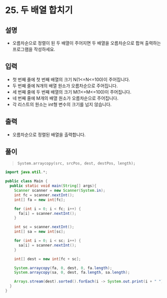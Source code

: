 # 25. 두 배열 합치기

## 설명
* 오름차순으로 정렬이 된 두 배열이 주어지면 두 배열을 오름차순으로 합쳐 출력하는 프로그램을 작성하세요.

## 입력
* 첫 번째 줄에 첫 번째 배열의 크기 N(1<=N<=100)이 주어집니다.
* 두 번째 줄에 N개의 배열 원소가 오름차순으로 주어집니다.
* 세 번째 줄에 두 번째 배열의 크기 M(1<=M<=100)이 주어집니다.
* 네 번째 줄에 M개의 배열 원소가 오름차순으로 주어집니다.
* 각 리스트의 원소는 int형 변수의 크기를 넘지 않습니다.

## 출력
* 오름차순으로 정렬된 배열을 출력합니다.

## 풀이

> `System.arraycopy(src, srcPos, dest, destPos, length);`

```java
import java.util.*;

public class Main {
  public static void main(String[] args){
    Scanner scanner = new Scanner(System.in);
    int fc = scanner.nextInt();
    int[] fa = new int[fc];

    for (int i = 0; i < fc; i++) {
      fa[i] = scanner.nextInt();
    }

    int sc = scanner.nextInt();
    int[] sa = new int[sc];

    for (int i = 0; i < sc; i++) {
      sa[i] = scanner.nextInt();
    }

    int[] dest = new int[fc + sc];

    System.arraycopy(fa, 0, dest, 0, fa.length);
    System.arraycopy(sa, 0, dest, fa.length, sa.length);

    Arrays.stream(dest).sorted().forEach(i -> System.out.print(i + " "));
  }
}
```
